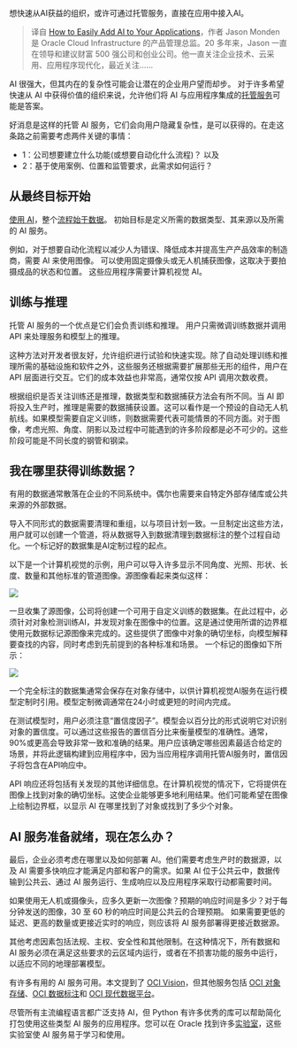 <!--
title:轻松为应用程序增添AI
cover: https://cdn.thenewstack.io/media/2023/11/95561ea4-ai-1024x574.jpg
-->

想快速从AI获益的组织，或许可通过托管服务，直接在应用中接入AI。

> 译自 [How to Easily Add AI to Your Applications](https://thenewstack.io/how-to-easily-add-ai-to-your-applications/)，作者 Jason Monden 是 Oracle Cloud Infrastructure 的产品管理总监。20 多年来，Jason 一直在领导和建议财富 500 强公司和创业公司。他一直关注企业技术、云采用、应用程序现代化，最近关注......

AI 很强大，但其内在的复杂性可能会让潜在的企业用户望而却步。 对于许多希望快速从 AI 中获得价值的组织来说，允许他们将 AI 与应用程序集成的[托管服务](https://thenewstack.io/cloud-services/)可能是答案。

好消息是这样的托管 AI 服务，它们会向用户隐藏复杂性，是可以获得的。在走这条路之前需要考虑两件关键的事情：

- 1：公司想要建立什么功能(或想要自动化什么流程)？ 以及
- 2：基于使用案例、位置和监管要求，此需求如何运行？

## 从最终目标开始

[使用 AI](https://thenewstack.io/ai/)，整个[流程始于数据](https://roadmap.sh/ai-data-scientist)。 初始目标是定义所需的数据类型、其来源以及所需的 AI 服务。

例如，对于想要自动化流程以减少人为错误、降低成本并提高生产产品效率的制造商，需要 AI 来使用图像。 可以使用固定摄像头或无人机捕获图像，这取决于要拍摄成品的状态和位置。 这些应用程序需要计算机视觉 AI。

## 训练与推理

托管 AI 服务的一个优点是它们会负责训练和推理。 用户只需微调训练数据并调用 API 来处理服务和模型上的推理。

这种方法对开发者很友好，允许组织进行试验和快速实现。除了自动处理训练和推理所需的基础设施和软件之外，这些服务还根据需要扩展那些无形的组件，用户在 API 层面进行交互。它们的成本效益也非常高，通常仅按 API 调用次数收费。

根据组织是否关注训练还是推理，数据类型和数据捕获方法会有所不同。当 AI 即将投入生产时，推理是需要的数据捕获设置。这可以看作是一个预设的自动无人机航线。如果模型需要自定义训练，则数据需要代表可能情景的不同方面。对于图像，考虑光照、角度、阴影以及过程中可能遇到的许多阶段都是必不可少的。这些阶段可能是不同长度的钢管和钢梁。

## 我在哪里获得训练数据？

有用的数据通常散落在企业的不同系统中。偶尔也需要来自特定外部存储库或公共来源的外部数据。

导入不同形式的数据需要清理和重组，以与项目计划一致。一旦制定出这些方法，用户就可以创建一个管道，将从数据导入到数据清理到数据标注的整个过程自动化。一个标记好的数据集是AI定制过程的起点。

以下是一个计算机视觉的示例，用户可以导入许多显示不同角度、光照、形状、长度、数量和其他标准的管道图像。源图像看起来类似这样：

![](https://cdn.thenewstack.io/media/2023/11/b39d42cb-image1-274x300.jpg)

一旦收集了源图像，公司将创建一个可用于自定义训练的数据集。在此过程中，必须针对对象检测训练AI，并发现对象在图像中的位置。这是通过使用所谓的边界框使用元数据标记源图像来完成的。这些提供了图像中对象的确切坐标，向模型解释要查找的内容，同时考虑到先前提到的各种标准和场景。 一个标记的图像如下所示：

![](https://cdn.thenewstack.io/media/2023/11/f9aaedb6-image2-274x300.jpg)

一个完全标注的数据集通常会保存在对象存储中，以供计算机视觉AI服务在运行模型定制时引用。模型定制微调通常在24小时或更短的时间内完成。

在测试模型时，用户必须注意“置信度因子”。模型会以百分比的形式说明它对识别对象的置信度。可以通过这些报告的置信百分比来衡量模型的准确性。通常，90%或更高会导致非常一致和准确的结果。用户应该确定哪些因素最适合给定的场景，并将此逻辑构建到应用程序中，因为当应用程序调用托管AI服务时，置信因子将包含在API响应中。

API 响应还将包括有关发现的其他详细信息。在计算机视觉的情况下，它将提供在图像上找到对象的确切坐标。这使企业能够更多地利用结果。他们可能希望在图像上绘制边界框，以显示 AI 在哪里找到了对象或找到了多少个对象。

## AI 服务准备就绪，现在怎么办？

最后，企业必须考虑在哪里以及如何部署 AI。他们需要考虑生产时的数据源，以及 AI 需要多快响应才能满足内部和客户的需求。如果 AI 位于公共云中，数据传输到公共云、通过 AI 服务运行、生成响应以及应用程序采取行动都需要时间。

如果使用无人机或摄像头，应多久更新一次图像？预期的响应时间是多少？对于每分钟发送的图像，30 至 60 秒的响应时间是公共云的合理预期。 如果需要更低的延迟、更高的数量或更接近实时的响应，则应该将 AI 服务部署得更接近数据源。

其他考虑因素包括法规、主权、安全性和其他限制。在这种情况下，所有数据和 AI 服务必须在满足这些要求的云区域内运行，或者在不损害功能的服务中运行，以适应不同的地理部署模型。

有许多有用的 AI 服务可用。本文提到了 [OCI Vision](https://www.oracle.com/artificial-intelligence/vision/?source=:ex:pw:::::TNS&SC=:ex:pw:::::TNS&pcode=)，但其他服务包括 [OCI 对象存储](https://www.oracle.com/cloud/storage/object-storage/?source=:ex:pw:::::TNS&SC=:ex:pw:::::TNS&pcode=)、[OCI 数据标注](https://www.oracle.com/artificial-intelligence/data-labeling/?source=:ex:pw:::::TNS&SC=:ex:pw:::::TNS&pcode=)和 [OCI 现代数据平台](https://www.oracle.com/data-platform/?source=:ex:pw:::::TNS&SC=:ex:pw:::::TNS&pcode=)。

尽管所有主流编程语言都广泛支持 AI，但 Python 有许多优秀的库可以帮助简化打包使用这些类型 AI 服务的应用程序。您可以在 Oracle 找到许多[实验室](https://apexapps.oracle.com/pls/apex/f?p=133:100:6603390334337::::SEARCH:ai)，这些实验室使 AI 服务易于学习和使用。

